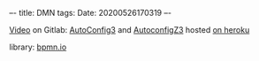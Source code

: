 –-
title: DMN
tags: 
Date: 20200526170319
–-

[Video](https://www.youtube.com/watch?v=Tp-MGi7ir-4&feature=youtu.be)
on Gitlab: [AutoConfig3](https://gitlab.com/EAVISE/cdmn/autoconfig3) and [AutoconfigZ3](https://gitlab.com/EAVISE/cdmn/autoconfigz3)
hosted [on heroku](http://autoconfig-dmn.herokuapp.com/)

library: [bpmn.io](https://bpmn.io/)
